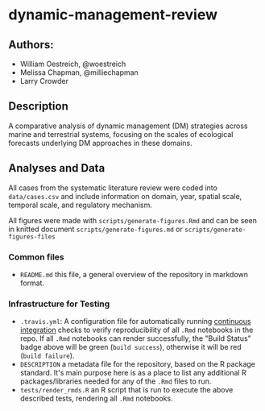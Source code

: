 
# dynamic-management-review

## Authors:

- William Oestreich, @woestreich
- Melissa Chapman, @milliechapman
- Larry Crowder

## Description
A comparative analysis of dynamic management (DM) strategies across marine and terrestrial systems, focusing on the scales of ecological forecasts underlying DM approaches in these domains.

## Analyses and Data
All cases from the systematic literature review were coded into `data/cases.csv` and include information on domain, year, spatial scale, temporal scale, and regulatory mechanism.

All figures were made with `scripts/generate-figures.Rmd` and can be seen in knitted document `scripts/generate-figures.md` or `scripts/generate-figures-files`

### Common files

- `README.md` this file, a general overview of the repository in markdown format.  

### Infrastructure for Testing

- `.travis.yml`: A configuration file for automatically running [continuous integration](https://travis-ci.com) checks to verify reproducibility of all `.Rmd` notebooks in the repo.  If all `.Rmd` notebooks can render successfully, the "Build Status" badge above will be green (`build success`), otherwise it will be red (`build failure`).  
- `DESCRIPTION` a metadata file for the repository, based on the R package standard. It's main purpose here is as a place to list any additional R packages/libraries needed for any of the `.Rmd` files to run.
- `tests/render_rmds.R` an R script that is run to execute the above described tests, rendering all `.Rmd` notebooks. 
